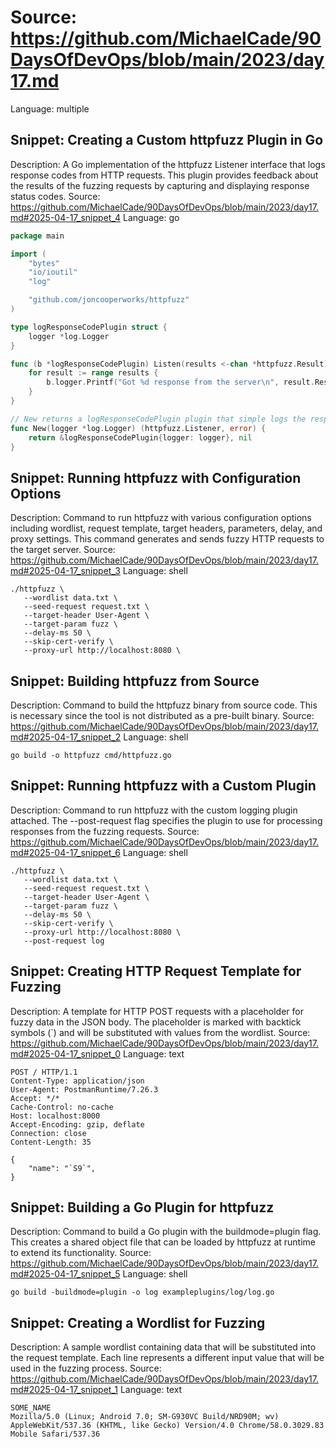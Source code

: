 # Source: https://github.com/MichaelCade/90DaysOfDevOps/blob/main/2023/day17.md
Language: multiple

## Snippet: Creating a Custom httpfuzz Plugin in Go
Description: A Go implementation of the httpfuzz Listener interface that logs response codes from HTTP requests. This plugin provides feedback about the results of the fuzzing requests by capturing and displaying response status codes.
Source: https://github.com/MichaelCade/90DaysOfDevOps/blob/main/2023/day17.md#2025-04-17_snippet_4
Language: go

```go
package main

import (
    "bytes"
    "io/ioutil"
    "log"

    "github.com/joncooperworks/httpfuzz"
)

type logResponseCodePlugin struct {
    logger *log.Logger
}

func (b *logResponseCodePlugin) Listen(results <-chan *httpfuzz.Result) {
    for result := range results {
        b.logger.Printf("Got %d response from the server\n", result.Response.StatusCode)
    }
}

// New returns a logResponseCodePlugin plugin that simple logs the response code of the response.
func New(logger *log.Logger) (httpfuzz.Listener, error) {
    return &logResponseCodePlugin{logger: logger}, nil
}
```

## Snippet: Running httpfuzz with Configuration Options
Description: Command to run httpfuzz with various configuration options including wordlist, request template, target headers, parameters, delay, and proxy settings. This command generates and sends fuzzy HTTP requests to the target server.
Source: https://github.com/MichaelCade/90DaysOfDevOps/blob/main/2023/day17.md#2025-04-17_snippet_3
Language: shell

```shell
./httpfuzz \
   --wordlist data.txt \
   --seed-request request.txt \
   --target-header User-Agent \
   --target-param fuzz \
   --delay-ms 50 \
   --skip-cert-verify \
   --proxy-url http://localhost:8080 \
```

## Snippet: Building httpfuzz from Source
Description: Command to build the httpfuzz binary from source code. This is necessary since the tool is not distributed as a pre-built binary.
Source: https://github.com/MichaelCade/90DaysOfDevOps/blob/main/2023/day17.md#2025-04-17_snippet_2
Language: shell

```shell
go build -o httpfuzz cmd/httpfuzz.go
```

## Snippet: Running httpfuzz with a Custom Plugin
Description: Command to run httpfuzz with the custom logging plugin attached. The --post-request flag specifies the plugin to use for processing responses from the fuzzing requests.
Source: https://github.com/MichaelCade/90DaysOfDevOps/blob/main/2023/day17.md#2025-04-17_snippet_6
Language: shell

```shell
./httpfuzz \
   --wordlist data.txt \
   --seed-request request.txt \
   --target-header User-Agent \
   --target-param fuzz \
   --delay-ms 50 \
   --skip-cert-verify \
   --proxy-url http://localhost:8080 \
   --post-request log
```

## Snippet: Creating HTTP Request Template for Fuzzing
Description: A template for HTTP POST requests with a placeholder for fuzzy data in the JSON body. The placeholder is marked with backtick symbols (`) and will be substituted with values from the wordlist.
Source: https://github.com/MichaelCade/90DaysOfDevOps/blob/main/2023/day17.md#2025-04-17_snippet_0
Language: text

```text
POST / HTTP/1.1
Content-Type: application/json
User-Agent: PostmanRuntime/7.26.3
Accept: */*
Cache-Control: no-cache
Host: localhost:8000
Accept-Encoding: gzip, deflate
Connection: close
Content-Length: 35

{
    "name": "`S9`",
}
```

## Snippet: Building a Go Plugin for httpfuzz
Description: Command to build a Go plugin with the buildmode=plugin flag. This creates a shared object file that can be loaded by httpfuzz at runtime to extend its functionality.
Source: https://github.com/MichaelCade/90DaysOfDevOps/blob/main/2023/day17.md#2025-04-17_snippet_5
Language: shell

```shell
go build -buildmode=plugin -o log exampleplugins/log/log.go
```

## Snippet: Creating a Wordlist for Fuzzing
Description: A sample wordlist containing data that will be substituted into the request template. Each line represents a different input value that will be used in the fuzzing process.
Source: https://github.com/MichaelCade/90DaysOfDevOps/blob/main/2023/day17.md#2025-04-17_snippet_1
Language: text

```text
SOME_NAME
Mozilla/5.0 (Linux; Android 7.0; SM-G930VC Build/NRD90M; wv) AppleWebKit/537.36 (KHTML, like Gecko) Version/4.0 Chrome/58.0.3029.83 Mobile Safari/537.36
```